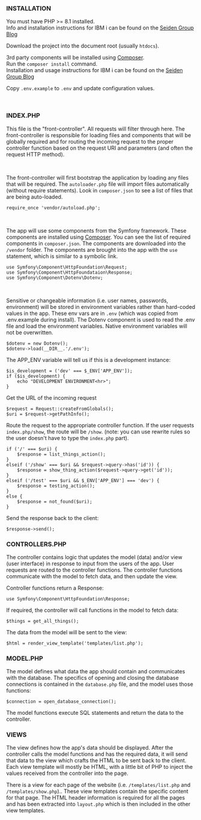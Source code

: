 ### INSTALLATION
You must have PHP >= 8.1 installed.  
Info and installation instructions for IBM i can be found on the
[Seiden Group Blog](https://www.seidengroup.com/2021/12/01/php-8-1-released-for-ibm-i/)


Download the project into the document root (usually `htdocs`).  

3rd party components will be installed using [Composer](https://getcomposer.org/).  
Run the `composer install` command.   
Installation and usage instructions for IBM i can be found on the [Seiden Group Blog](https://www.seidengroup.com/php-documentation/installing-and-using-composer-with-communityplus-php/)  

Copy `.env.example` to `.env` and update configuration values.

<br>

### INDEX.PHP
This file is the "front-controller".  All requests will filter through here.
The front-controller is responsible for loading files and components that
will be globally required and for routing the incoming request to the proper
controller function based on the request URI and parameters (and often the
request HTTP method).

<br>

The front-controller will first bootstrap the application by loading
any files that will be required.  The `autoloader.php` file will import
files automatically (without require statements).
Look in `composer.json` to see a list of files that are being auto-loaded.

    require_once 'vendor/autoload.php';

<br>

The app will use some components from the Symfony framework.
These components are installed using [Composer](https://getcomposer.org/).
You can see the list of required components in `composer.json`.
The components are downloaded into the `/vendor` folder.
The components are brought into the app with the `use` statement, which
is similar to a symbolic link.

    use Symfony\Component\HttpFoundation\Request;
    use Symfony\Component\HttpFoundataion\Response;
    use Symfony\Component\Dotenv\Dotenv;

<br>

Sensitive or changeable information (i.e. user names, passwords, environment) 
will be stored in environment variables rather than hard-coded values in the app.  These env vars are in `.env` (which was copied from .env.example during
install).  The Dotenv component is used to read the .env file and load the
environment variables.  Native environment variables will not be overwritten.
    
    $dotenv = new Dotenv();
    $dotenv->load(__DIR__.'/.env'); 


The APP_ENV variable will tell us if this is a development instance:

    $is_development = ('dev' === $_ENV['APP_ENV']);
    if ($is_development) {
        echo "DEVELOPMENT ENVIRONMENT<hr>";
    }



Get the URL of the incoming request

    $request = Request::createFromGlobals();
    $uri = $request->getPathInfo();



Route the request to the appropriate controller function.
If the user requests `index.php/show`, the route will be `/show`.
(note: you can use rewrite rules so the user doesn't have to
type the `index.php` part).

    if ('/' === $uri) {
        $response = list_things_action();
    } 
    elseif ('/show' === $uri && $request->query->has('id')) {
        $response = show_thing_action($request->query->get('id'));
    } 
    elseif ('/test' === $uri && $_ENV['APP_ENV'] === 'dev') {
        $response = testing_action();
    } 
    else {
        $response = not_found($uri);
    }


Send the response back to the client:

    $response->send();

### CONTROLLERS.PHP

The controller contains logic that updates the model (data) and/or view (user interface) in response to input from the users of the app.  User requests are 
routed to the controller functions.  The controller functions communicate
with the model to fetch data, and then update the view.

Controller functions return a Response:

    use Symfony\Component\HttpFoundation\Response;


If required, the controller will call functions in the model to fetch data:

    $things = get_all_things();

The data from the model will be sent to the view:

    $html = render_view_template('templates/list.php');

### MODEL.PHP

The model defines what data the app should contain and communicates with the database.  The specifics of opening and closing the database connections is contained in the `database.php` file, and the model uses those functions:

    $connection = open_database_connection();


The model functions execute SQL statements and return the data to the controller.

### VIEWS

The view defines how the app's data should be displayed. After the controller calls the model functions and has the required data, it will send that data to the view which crafts the HTML to be sent back to the client.  
Each view template will mostly be HTML, with a little bit of PHP to inject the values received from the controller into the page.

There is a view for each page of the website (i.e. `/templates/list.php` and `/templates/show.php`).. These view templates contain the specific content for that page.  The HTML header information is required for all the pages and has been extracted into `layout.php` which is then included in the other view templates.